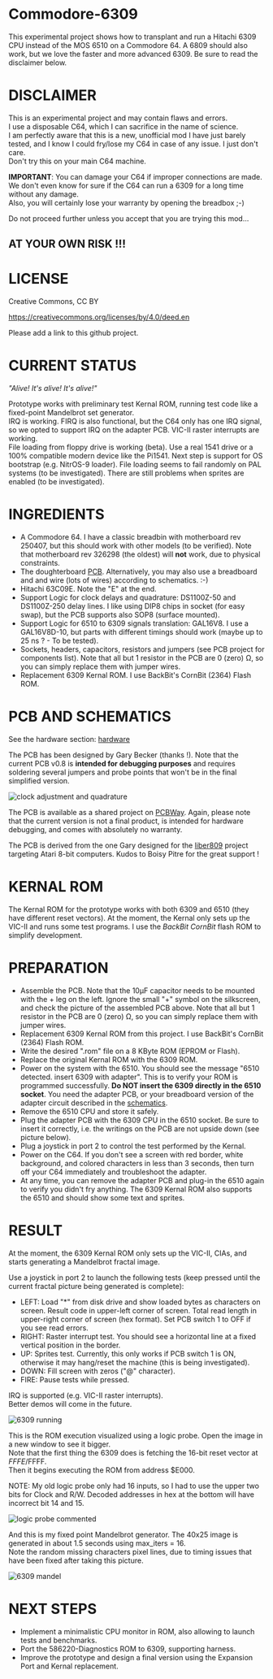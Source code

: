 # Commodore-6309

This experimental project shows how to transplant and run a Hitachi 6309 CPU instead of the MOS 6510 on a Commodore 64.
A 6809 should also work, but we love the faster and more advanced 6309.
Be sure to read the disclaimer below.

# DISCLAIMER

This is an experimental project and may contain flaws and errors.  
I use a disposable C64, which I can sacrifice in the name of science.  
I am perfectly aware that this is a new, unofficial mod I have just barely tested, and I know I could fry/lose my C64 in case of any issue. I just don't care.  
Don't try this on your main C64 machine.  
  
**IMPORTANT**: You can damage your C64 if improper connections are made.  
We don't even know for sure if the C64 can run a 6309 for a long time without any damage.  
Also, you will certainly lose your warranty by opening the breadbox   ;-)  

Do not proceed further unless you accept that you are trying this mod...  

## AT YOUR OWN RISK !!!

# LICENSE

Creative Commons, CC BY

https://creativecommons.org/licenses/by/4.0/deed.en

Please add a link to this github project.

# CURRENT STATUS

_"Alive! It's alive! It's alive!"_

Prototype works with preliminary test Kernal ROM, running test code like a fixed-point Mandelbrot set generator.  
IRQ is working. FIRQ is also functional, but the C64 only has one IRQ signal, so we opted to support IRQ on the adapter PCB.
VIC-II raster interrupts are working.  
File loading from floppy drive is working (beta). Use a real 1541 drive or a 100% compatible modern device like the Pi1541. Next step is support for OS bootstrap (e.g. NitrOS-9 loader). File loading seems to fail randomly on PAL systems (to be investigated).
There are still problems when sprites are enabled (to be investigated).

# INGREDIENTS

- A Commodore 64. I have a classic breadbin with motherboard rev 250407, but this should work with other models (to be verified). Note that motherboard rev 326298 (the oldest) will __not__ work, due to physical constraints.
- The doughterboard [PCB](#pcb-and-schematics). Alternatively, you may also use a breadboard and and wire (lots of wires) according to schematics. :-)
- Hitachi 63C09E. Note the "E" at the end.
- Support Logic for clock delays and quadrature: DS1100Z-50 and DS1100Z-250 delay lines. I like using DIP8 chips in socket (for easy swap), but the PCB supports also SOP8 (surface mounted).
- Support Logic for 6510 to 6309 signals translation: GAL16V8. I use a GAL16V8D-10, but parts with different timings should work (maybe up to 25 ns ? - To be tested).
- Sockets, headers, capacitors, resistors and jumpers (see PCB project for components list). Note that all but 1 resistor in the PCB are 0 (zero) Ω, so you can simply replace them with jumper wires.
- Replacement 6309 Kernal ROM. I use BackBit's CornBit (2364) Flash ROM.


# PCB AND SCHEMATICS

See the hardware section: [hardware](./hardware/)

The PCB has been designed by Gary Becker (thanks !). Note that the current PCB v0.8 is __intended for debugging purposes__ and requires soldering several jumpers and probe points that won't be in the final simplified version.

![clock adjustment and quadrature](media/20250221-proto_v0.8-assembled-small.jpg)

The PCB is available as a shared project on [PCBWay](https://www.pcbway.com/project/shareproject/Commodore_6309_A_new_CPU_for_the_Commodore_64_4cdcbc60.html). Again, please note that the current version is not a final product, is intended for hardware debugging, and comes with absolutely no warranty.

The PCB is derived from the one Gary designed for the [liber809](https://github.com/boisy/liber809) project targeting Atari 8-bit computers. Kudos to Boisy Pitre for the great support !

# KERNAL ROM

The Kernal ROM for the prototype works with both 6309 and 6510 (they have different reset vectors).
At the moment, the Kernal only sets up the VIC-II and runs some test programs.
I use the _BackBit CornBit_ flash ROM to simplify development.

# PREPARATION

- Assemble the PCB. Note that the 10μF capacitor needs to be mounted with the + leg on the left. Ignore the small "+" symbol on the silkscreen, and check the picture of the assembled PCB above. Note that all but 1 resistor in the PCB are 0 (zero) Ω, so you can simply replace them with jumper wires.
- Replacement 6309 Kernal ROM from this project. I use BackBit's CornBit (2364) Flash ROM.
- Write the desired ".rom" file on a 8 KByte ROM (EPROM or Flash).
- Replace the original Kernal ROM with the 6309 ROM.
- Power on the system with the 6510. You should see the message "6510 detected. insert 6309 with adapter". This is to verify your ROM is programmed successfully. __Do NOT insert the 6309 directly in the 6510 socket__. You need the adapter PCB, or your breadboard version of the adapter circuit described in the [schematics](./hardware/).
- Remove the 6510 CPU and store it safely.
- Plug the adapter PCB with the 6309 CPU in the 6510 socket. Be sure to insert it correctly, i.e. the writings on the PCB are not upside down (see picture below).
- Plug a joystick in port 2 to control the test performed by the Kernal.
- Power on the C64. If you don't see a screen with red border, white background, and colored characters in less than 3 seconds, then turn off your C64 immediately and troubleshoot the adapter.
- At any time, you can remove the adapter PCB and plug-in the 6510 again to verify you didn't fry anything. The 6309 Kernal ROM also supports the 6510 and should show some text and sprites.


# RESULT

At the moment, the 6309 Kernal ROM only sets up the VIC-II, CIAs, and starts generating a Mandelbrot fractal image.  

Use a joystick in port 2 to launch the following tests (keep pressed until the current fractal picture being generated is complete):
- LEFT: Load "*" from disk drive and show loaded bytes as characters on screen. Result code in upper-left corner of screen. Total read length in upper-right corner of screen (hex format). Set PCB switch 1 to OFF if you see read errors.
- RIGHT: Raster interrupt test. You should see a horizontal line at a fixed vertical position in the border.
- UP: Sprites test. Currently, this only works if PCB switch 1 is ON, otherwise it may hang/reset the machine (this is being investigated).
- DOWN: Fill screen with zeros ("@" character).
- FIRE: Pause tests while pressed.
  
IRQ is supported (e.g. VIC-II raster interrupts).  
Better demos will come in the future.

![6309 running](media/20250220-Proto_PCB_v0.8-test.jpg)

This is the ROM execution visualized using a logic probe. Open the image in a new window to see it bigger.  
Note that the first thing the 6309 does is fetching the 16-bit reset vector at $FFFE/$FFFF.  
Then it begins executing the ROM from address $E000.  

NOTE: My old logic probe only had 16 inputs, so I had to use the upper two bits for Clock and R/W. Decoded addresses in hex at the bottom will have incorrect bit 14 and 15.

![logic probe commented](media/2024-10-05_probe_commented.jpg)

  
And this is my fixed point Mandelbrot generator. The 40x25 image is generated in about 1.5 seconds using max_iters = 16.  
Note the random missing characters pixel lines, due to timing issues that have been fixed after taking this picture.

![6309 mandel](media/20241102-6309-mandel.jpg)

# NEXT STEPS

- Implement a minimalistic CPU monitor in ROM, also allowing to launch tests and benchmarks.
- Port the 586220-Diagnostics ROM to 6309, supporting harness.
- Improve the prototype and design a final version using the Expansion Port and Kernal replacement.

